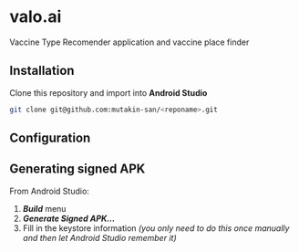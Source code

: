 # valo.ai

Vaccine Type Recomender application and vaccine place finder

## Installation
Clone this repository and import into **Android Studio**
```bash
git clone git@github.com:mutakin-san/<reponame>.git
```

## Configuration

## Generating signed APK
From Android Studio:
1. ***Build*** menu
2. ***Generate Signed APK...***
3. Fill in the keystore information *(you only need to do this once manually and then let Android Studio remember it)*
